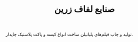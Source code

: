 ﻿---
layout: post
title: صنایع لفاف زرین
name_en: slz-ir
company_slug: slz-ir
logo: 
cover: 
company_count:
founded:
location: ""
total_review: 
total_interview: 
salary_avg: 
salary_min: 
salary_max: 
rate: 
view_count: 
industry: تولید و صنایع
city: تهران, تهران
size_en: S
size: 51-200 نفر
site: https://slz.ir
---

تولید و چاپ فیلم‌های پلیاتیلن ساخت انواع کیسه و پاکت پلاستیک چاپدار.